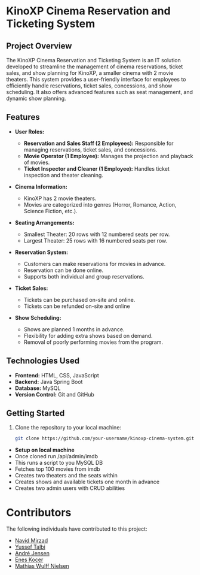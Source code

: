 # KinoXP Cinema Reservation and Ticketing System

## Project Overview

The KinoXP Cinema Reservation and Ticketing System is an IT solution developed to streamline the management of cinema reservations, ticket sales, and show planning for KinoXP, a smaller cinema with 2 movie theaters. This system provides a user-friendly interface for employees to efficiently handle reservations, ticket sales, concessions, and show scheduling. It also offers advanced features such as seat management, and dynamic show planning.

## Features

- **User Roles:**
  - **Reservation and Sales Staff (2 Employees):** Responsible for managing reservations, ticket sales, and concessions.
  - **Movie Operator (1 Employee):** Manages the projection and playback of movies.
  - **Ticket Inspector and Cleaner (1 Employee):** Handles ticket inspection and theater cleaning.

- **Cinema Information:**
  - KinoXP has 2 movie theaters.
  - Movies are categorized into genres (Horror, Romance, Action, Science Fiction, etc.).

- **Seating Arrangements:**
  - Smallest Theater: 20 rows with 12 numbered seats per row.
  - Largest Theater: 25 rows with 16 numbered seats per row.

- **Reservation System:**
  - Customers can make reservations for movies in advance.
  - Reservation can be done online.
  - Supports both individual and group reservations.

- **Ticket Sales:**
  - Tickets can be purchased on-site and online.
  - Tickets can be refunded on-site and online

- **Show Scheduling:**
  - Shows are planned 1 months in advance.
  - Flexibility for adding extra shows based on demand.
  - Removal of poorly performing movies from the program.

## Technologies Used

- **Frontend:** HTML, CSS, JavaScript
- **Backend:** Java Spring Boot
- **Database:** MySQL
- **Version Control:** Git and GitHub

## Getting Started

1. Clone the repository to your local machine:

   ```bash
   git clone https://github.com/your-username/kinoxp-cinema-system.git

- **Setup on local machine**
- Once cloned run /api/admin/imdb
- This runs a script to you MySQL DB
- Fetches top 100 movies from imdb
- Creates two theaters and the seats within
- Creates shows and available tickets one month in advance
- Creates two admin users with CRUD abilities

# Contributors

The following individuals have contributed to this project:

- [Navid Mirzad](https://github.com/navidmirzad)
- [Yussef Talbi](https://github.com/youssef12314)
- [André Jensen](https://github.com/aeaj)
- [Enes Kocer](https://github.com/ekocer9)
- [Mathias Wulff Nielsen](https://github.com/math92n4)
